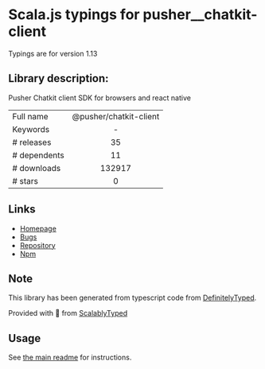 
# Scala.js typings for pusher__chatkit-client

Typings are for version 1.13

## Library description:
Pusher Chatkit client SDK for browsers and react native

|                    |                 |
| ------------------ | :-------------: |
| Full name          | @pusher/chatkit-client |
| Keywords           | - |
| # releases         | 35 |
| # dependents       | 11 |
| # downloads        | 132917 |
| # stars            | 0 |

## Links
- [Homepage](https://github.com/pusher/chatkit-client-js)
- [Bugs](https://github.com/pusher/chatkit-client-js/issues)
- [Repository](https://github.com/pusher/chatkit-client-js)
- [Npm](https://www.npmjs.com/package/%40pusher%2Fchatkit-client)
    


## Note
This library has been generated from typescript code from [DefinitelyTyped](https://definitelytyped.org).

Provided with :purple_heart: from [ScalablyTyped](https://github.com/oyvindberg/ScalablyTyped)

## Usage
See [the main readme](../../readme.md) for instructions.


